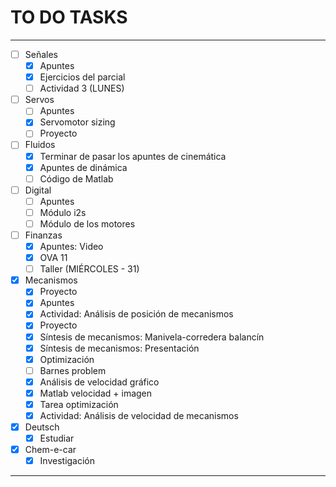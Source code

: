 # TO DO TASKS 


---

- [ ] Señales
	- [x] Apuntes
	- [x] Ejercicios del parcial
	- [ ] Actividad 3 (LUNES)
- [ ] Servos
	- [ ] Apuntes
	- [x] Servomotor sizing
	- [ ] Proyecto
- [ ] Fluidos
	- [x] Terminar de pasar los apuntes de cinemática
	- [x] Apuntes de dinámica
	- [ ] Código de Matlab
- [ ] Digital
	- [ ] Apuntes
	- [ ] Módulo i2s
	- [ ] Módulo de los motores
- [ ] Finanzas
	- [x] Apuntes: Video
	- [x] OVA 11
	- [ ] Taller (MIÉRCOLES - 31)
- [x] Mecanismos
	- [x] Proyecto
	- [x] Apuntes
	- [x] Actividad: Análisis de posición de mecanismos
	- [x] Proyecto
	- [x] Síntesis de mecanismos: Manivela-corredera balancín
	- [x] Síntesis de mecanismos: Presentación
	- [x] Optimización
	- [ ] Barnes problem
	- [x] Análisis de velocidad gráfico
	- [x] Matlab velocidad + imagen
	- [x] Tarea optimización 
	- [x] Actividad: Análisis de velocidad de mecanismos

- [x] Deutsch
	- [x] Estudiar

- [x] Chem-e-car
	- [x] Investigación

---
